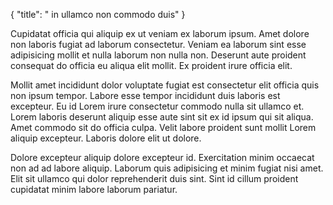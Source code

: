 {
"title": " in ullamco non commodo duis"
}

Cupidatat officia qui aliquip ex ut veniam ex laborum ipsum. Amet dolore non laboris fugiat ad laborum consectetur. Veniam ea laborum sint esse adipisicing mollit et nulla laborum non nulla non. Deserunt aute proident consequat do officia eu aliqua elit mollit. Ex proident irure officia elit.

Mollit amet incididunt dolor voluptate fugiat est consectetur elit officia quis non ipsum tempor. Labore esse tempor incididunt duis laboris est excepteur. Eu id Lorem irure consectetur commodo nulla sit ullamco et. Lorem laboris deserunt aliquip esse aute sint sit ex id ipsum qui sit aliqua. Amet commodo sit do officia culpa. Velit labore proident sunt mollit Lorem aliquip excepteur. Laboris dolore elit ut dolore.

Dolore excepteur aliquip dolore excepteur id. Exercitation minim occaecat non ad ad labore aliquip. Laborum quis adipisicing et minim fugiat nisi amet. Elit sit ullamco qui dolor reprehenderit duis sint. Sint id cillum proident cupidatat minim labore laborum pariatur.